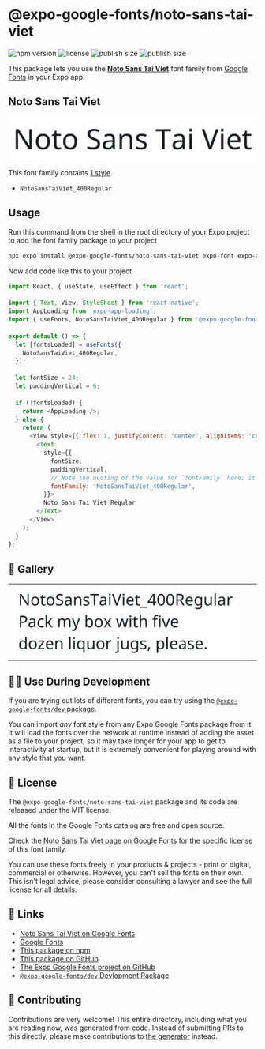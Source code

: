 # @expo-google-fonts/noto-sans-tai-viet

![npm version](https://flat.badgen.net/npm/v/@expo-google-fonts/noto-sans-tai-viet)
![license](https://flat.badgen.net/github/license/expo/google-fonts)
![publish size](https://flat.badgen.net/packagephobia/install/@expo-google-fonts/noto-sans-tai-viet)
![publish size](https://flat.badgen.net/packagephobia/publish/@expo-google-fonts/noto-sans-tai-viet)

This package lets you use the [**Noto Sans Tai Viet**](https://fonts.google.com/specimen/Noto+Sans+Tai+Viet) font family from [Google Fonts](https://fonts.google.com/) in your Expo app.

## Noto Sans Tai Viet

![Noto Sans Tai Viet](./font-family.png)

This font family contains [1 style](#-gallery).

- `NotoSansTaiViet_400Regular`

## Usage

Run this command from the shell in the root directory of your Expo project to add the font family package to your project
```sh
npx expo install @expo-google-fonts/noto-sans-tai-viet expo-font expo-app-loading
```

Now add code like this to your project
```js
import React, { useState, useEffect } from 'react';

import { Text, View, StyleSheet } from 'react-native';
import AppLoading from 'expo-app-loading';
import { useFonts, NotoSansTaiViet_400Regular } from '@expo-google-fonts/noto-sans-tai-viet';

export default () => {
  let [fontsLoaded] = useFonts({
    NotoSansTaiViet_400Regular,
  });

  let fontSize = 24;
  let paddingVertical = 6;

  if (!fontsLoaded) {
    return <AppLoading />;
  } else {
    return (
      <View style={{ flex: 1, justifyContent: 'center', alignItems: 'center' }}>
        <Text
          style={{
            fontSize,
            paddingVertical,
            // Note the quoting of the value for `fontFamily` here; it expects a string!
            fontFamily: 'NotoSansTaiViet_400Regular',
          }}>
          Noto Sans Tai Viet Regular
        </Text>
      </View>
    );
  }
};

```

## 🔡 Gallery


||||
|-|-|-|
|![NotoSansTaiViet_400Regular](./NotoSansTaiViet_400Regular.ttf.png)||||


## 👩‍💻 Use During Development

If you are trying out lots of different fonts, you can try using the [`@expo-google-fonts/dev` package](https://github.com/expo/google-fonts/tree/master/font-packages/dev#readme).

You can import *any* font style from any Expo Google Fonts package from it. It will load the fonts
over the network at runtime instead of adding the asset as a file to your project, so it may take longer
for your app to get to interactivity at startup, but it is extremely convenient
for playing around with any style that you want.

## 📖 License

The `@expo-google-fonts/noto-sans-tai-viet` package and its code are released under the MIT license.

All the fonts in the Google Fonts catalog are free and open source.

Check the [Noto Sans Tai Viet page on Google Fonts](https://fonts.google.com/specimen/Noto+Sans+Tai+Viet) for the specific license of this font family.

You can use these fonts freely in your products & projects - print or digital, commercial or otherwise. However, you can't sell the fonts on their own. This isn't legal advice, please consider consulting a lawyer and see the full license for all details.

## 🔗 Links

- [Noto Sans Tai Viet on Google Fonts](https://fonts.google.com/specimen/Noto+Sans+Tai+Viet)
- [Google Fonts](https://fonts.google.com/)
- [This package on npm](https://www.npmjs.com/package/@expo-google-fonts/noto-sans-tai-viet)
- [This package on GitHub](https://github.com/expo/google-fonts/tree/master/font-packages/noto-sans-tai-viet)
- [The Expo Google Fonts project on GitHub](https://github.com/expo/google-fonts)
- [`@expo-google-fonts/dev` Devlopment Package](https://github.com/expo/google-fonts/tree/master/font-packages/dev)

## 🤝 Contributing

Contributions are very welcome! This entire directory, including what you are reading now, was generated from code. Instead of submitting PRs to this directly, please make contributions to [the generator](https://github.com/expo/google-fonts/tree/master/packages/generator) instead.
